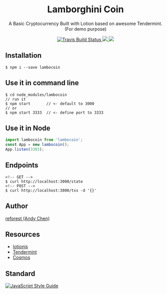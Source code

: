 <h1 align="center">
Lamborghini Coin
</h1>
<p align="center">
A Basic Cryptocurrency Built with Lotion based on awesome Tendermint. (For demo purpose)
</p>

<p align="center">
    <a href="https://travis-ci.org/reforest/lambcoin" target='_blank'>
      <img src="https://travis-ci.org/reforest/lambcoin.svg?branch=master" alt="Travis Build Status"/>
    </a>
    <a href="https://github.com/reforest/lambcoin/blob/master/LICENSE">
      <img src="https://img.shields.io/badge/License-MIT-yellow.svg" />
    </a>
    <a href="https://github.com/reforest/lambcoin/pulls">
      <img src="https://camo.githubusercontent.com/d4e0f63e9613ee474a7dfdc23c240b9795712c96/68747470733a2f2f696d672e736869656c64732e696f2f62616467652f5052732d77656c636f6d652d627269676874677265656e2e737667" />
    </a>
</p>

## Installation
```command
$ npm i --save lambocoin
```

## Use it in command line
```command
$ cd node_modules/lambocoin
// run it
$ npm start       // <- default to 3000
// or
$ npm start 3333  // <- define port to 3333
```

## Use it in Node
```javascript
import lambocoin from 'lambocoin';
const App = new lambocoin();
App.listen(3303);
```

## Endpoints
```command
<!-- GET -->
$ curl http://localhost:3000/state
<!-- POST -->
$ curl http://localhost:3000/txs -d '{}'
```

## Author

[reforest (Andy Chen)](https://github.com/reforest)

## Resources

- [lotionjs](https://lotionjs.com/)
- [Tendermint](https://github.com/tendermint/tendermint)
- [Cosmos](https://cosmos.network/)


## Standard

[![JavaScript Style Guide](https://cdn.rawgit.com/standard/standard/master/badge.svg)](https://github.com/standard/standard)